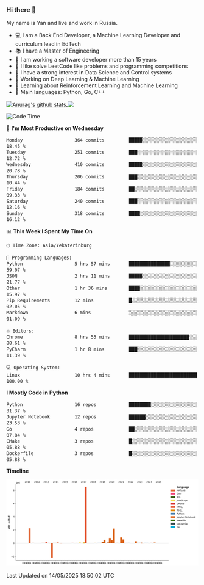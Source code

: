 ### Hi there 👋

My name is Yan and live and work in Russia.

- 💻 I am a Back End Developer, a Machine Learning Developer and curriculum lead in EdTech
- 📚 I have a Master of Engineering
- 🤔 I am working a software developer more than 15 years
- 🌱 I like solve LeetCode like problems and programming competitions
- 📝 I have a strong interest in Data Science and Control systems
- 🔭 Working on Deep Learning & Machine Learning
- 🌱 Learning about Reinforcement Learning and Machine Learning
- 🌟 Main languages: Python, Go, C++

<!--


**yanchick/yanchick** is a ✨ _special_ ✨ repository because its `README.md` (this file) appears on your GitHub profile.

Here are some ideas to get you started:

- I am a self taught Full Stack Developer and a Machine Learning Developer
- 🌱 I’m currently learning ...
- 👯 I’m looking to collaborate on ...
- 🤔 I’m looking for help with ...
- 💬 Ask me about ...
- 📫 How to reach me: ...
- 😄 Pronouns: ...
- ⚡ Fun fact: ...

-->


<a href="https://github.com/anuraghazra/github-readme-stats">
    <img align="center" src="https://github-readme-stats.vercel.app/api?username=yanchick&count_private=true" alt="Anurag's github stats" />
</a>
<a href="https://github.com/anuraghazra/github-readme-stats">
    <img align="center" src="https://github-readme-stats.vercel.app/api/top-langs/?username=yanchick&hide=javascript,html,CSS" />
</a>

<!--START_SECTION:waka-->
![Code Time](http://img.shields.io/badge/Code%20Time-3%2C045%20hrs-blue)

📅 **I'm Most Productive on Wednesday** 

```text
Monday                   364 commits         █████░░░░░░░░░░░░░░░░░░░░   18.45 % 
Tuesday                  251 commits         ███░░░░░░░░░░░░░░░░░░░░░░   12.72 % 
Wednesday                410 commits         █████░░░░░░░░░░░░░░░░░░░░   20.78 % 
Thursday                 206 commits         ███░░░░░░░░░░░░░░░░░░░░░░   10.44 % 
Friday                   184 commits         ██░░░░░░░░░░░░░░░░░░░░░░░   09.33 % 
Saturday                 240 commits         ███░░░░░░░░░░░░░░░░░░░░░░   12.16 % 
Sunday                   318 commits         ████░░░░░░░░░░░░░░░░░░░░░   16.12 % 
```


📊 **This Week I Spent My Time On** 

```text
🕑︎ Time Zone: Asia/Yekaterinburg

💬 Programming Languages: 
Python                   5 hrs 57 mins       ███████████████░░░░░░░░░░   59.07 % 
JSON                     2 hrs 11 mins       █████░░░░░░░░░░░░░░░░░░░░   21.77 % 
Other                    1 hr 36 mins        ████░░░░░░░░░░░░░░░░░░░░░   15.97 % 
Pip Requirements         12 mins             █░░░░░░░░░░░░░░░░░░░░░░░░   02.05 % 
Markdown                 6 mins              ░░░░░░░░░░░░░░░░░░░░░░░░░   01.09 % 

🔥 Editors: 
Chrome                   8 hrs 55 mins       ██████████████████████░░░   88.61 % 
PyCharm                  1 hr 8 mins         ███░░░░░░░░░░░░░░░░░░░░░░   11.39 % 

💻 Operating System: 
Linux                    10 hrs 4 mins       █████████████████████████   100.00 % 
```

**I Mostly Code in Python** 

```text
Python                   16 repos            ████████░░░░░░░░░░░░░░░░░   31.37 % 
Jupyter Notebook         12 repos            ██████░░░░░░░░░░░░░░░░░░░   23.53 % 
Go                       4 repos             ██░░░░░░░░░░░░░░░░░░░░░░░   07.84 % 
CMake                    3 repos             █░░░░░░░░░░░░░░░░░░░░░░░░   05.88 % 
Dockerfile               3 repos             █░░░░░░░░░░░░░░░░░░░░░░░░   05.88 % 
```



**Timeline**

![Lines of Code chart](https://raw.githubusercontent.com/yanchick/yanchick/main/assets/bar_graph.png)


 Last Updated on 14/05/2025 18:50:02 UTC
<!--END_SECTION:waka-->

